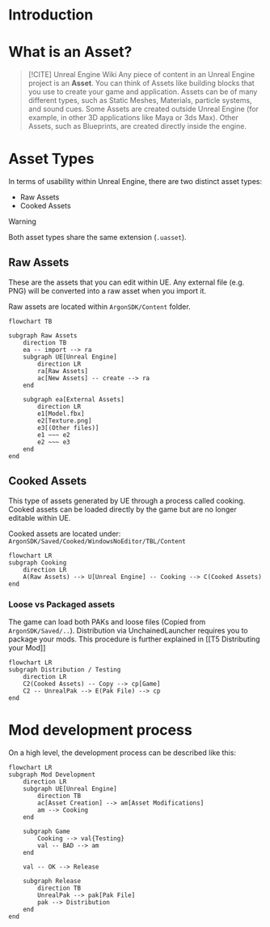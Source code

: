 
# Introduction
# What is an Asset?

> [!CITE] Unreal Engine Wiki
> Any piece of content in an Unreal Engine project is an **Asset**. You can think of Assets like building blocks that you use to create your game and application.
> Assets can be of many different types, such as Static Meshes, Materials, particle systems, and sound cues. Some Assets are created outside Unreal Engine (for example, in other 3D applications like Maya or 3ds Max). Other Assets, such as Blueprints, are created directly inside the engine.
# Asset Types

In terms of usability within Unreal Engine, there are two distinct asset types:
- Raw Assets
- Cooked Assets

> [!warning]
> Both asset types share the same extension (`.uasset`).

## Raw Assets
These are the assets that you can edit within UE. Any external file (e.g. PNG) will be converted into a raw asset when you import it.

Raw assets are located within `ArgonSDK/Content` folder.

```mermaid
flowchart TB

subgraph Raw Assets
	direction TB
	ea -- import --> ra
	subgraph UE[Unreal Engine]
		direction LR
		ra[Raw Assets]
		ac[New Assets] -- create --> ra
	end

	subgraph ea[External Assets]
		direction LR
		e1[Model.fbx]
		e2[Texture.png]
		e3[(Other files)]
		e1 ~~~ e2
		e2 ~~~ e3
	end
end

```

## Cooked Assets

This type of assets generated by UE through a process called cooking. Cooked assets can be loaded directly by the game but are no longer editable within UE.

Cooked assets are located under:
`ArgonSDK/Saved/Cooked/WindowsNoEditor/TBL/Content`

```mermaid
flowchart LR
subgraph Cooking
	direction LR
	A(Raw Assets) --> U[Unreal Engine] -- Cooking --> C(Cooked Assets)
end
```
### Loose vs Packaged assets

The game can load both PAKs and loose files (Copied from `ArgonSDK/Saved/..`). Distribution via UnchainedLauncher requires you to package your mods. This procedure is further explained in [[T5 Distributing your Mod]]

```mermaid
flowchart LR
subgraph Distribution / Testing
	direction LR
	C2(Cooked Assets) -- Copy --> cp[Game]
	C2 -- UnrealPak --> E(Pak File) --> cp
end
```

# Mod development process

On a high level, the development process can be described like this:

```mermaid
flowchart LR
subgraph Mod Development
	direction LR
	subgraph UE[Unreal Engine]
		direction TB
		ac[Asset Creation] --> am[Asset Modifications]
		am --> Cooking
	end	

	subgraph Game
		Cooking --> val{Testing}
		val -- BAD --> am
	end

	val -- OK --> Release

	subgraph Release
		direction TB
		UnrealPak --> pak[Pak File]
		pak --> Distribution
	end
end
```
